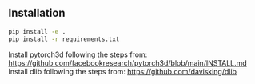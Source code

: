 ## Installation

```bash
pip install -e .
pip install -r requirements.txt
```
Install pytorch3d following the steps from: https://github.com/facebookresearch/pytorch3d/blob/main/INSTALL.md
Install dlib following the steps from: https://github.com/davisking/dlib